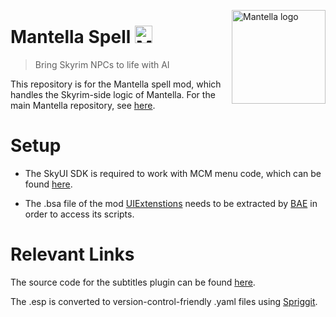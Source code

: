 <img src="./img/mantella_spell_logo_github.png" align="right"
     alt="Mantella logo" width="150" height="auto">
# Mantella Spell <a href="https://www.nexusmods.com/skyrimspecialedition/mods/98631" target="_blank"><img src="./img/nexus_mods_link.png" alt="Mantella Nexus Mods link" width="auto" height="28"/></a>
> Bring Skyrim NPCs to life with AI

This repository is for the Mantella spell mod, which handles the Skyrim-side logic of Mantella. For the main Mantella repository, see [here](https://github.com/art-from-the-machine/Mantella).

# Setup
- The SkyUI SDK is required to work with MCM menu code, which can be found [here](https://github.com/schlangster/skyui/wiki).

- The .bsa file of the mod [UIExtenstions](https://www.nexusmods.com/skyrimspecialedition/mods/17561) needs to be extracted by [BAE](https://www.nexusmods.com/fallout4/mods/78?tab=description) in order to access its scripts.

# Relevant Links

The source code for the subtitles plugin can be found [here](https://github.com/swwu/Mantella-Subtitles-Plugin-NG).

The .esp is converted to version-control-friendly .yaml files using [Spriggit](https://github.com/Mutagen-Modding/Spriggit).
